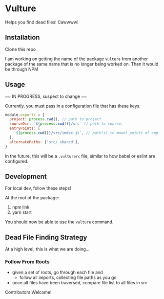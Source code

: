 # Vulture
Helps you find dead files! Cawwww!

## Installation
Clone this repo

I am working on getting the name of the package `vulture` from another package
of the same name that is no longer being worked on. Then it would be through NPM

## Usage
~~ IN PROGRESS, suspect to change ~~

Currently, you must pass in a configuration file that has these keys:

```js
module.exports = {
  project: process.cwd(), // path to project
  sourceDir: `${process.cwd()}/src` // path to source,
  entryPoints: [
    `${process.cwd()}/src/index.js`, // path(s) to mount points of application
  ],
  alternatePaths: ['src/_shared'],
}
```

In the future, this will be a `.vulturerc` file, similar to how babel or eslint
are configured.

## Development
For local dev, follow these steps!

At the root of the package:

1. npm link
1. yarn start

You should now be able to use the `vulture` command.

## Dead File Finding Strategy
At a high level, this is what we are doing...

### Follow From Roots
- given a set of roots, go through each file and
  - follow all imports, collecting file paths as you go
- once all files have been traversed, compare file list to all files in src


Contributors Welcome!
